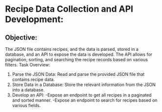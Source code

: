 # Recipe Data Collection and API Development:

## Objective: 
The JSON file contains recipes, and the data is parsed, stored in a database, and an API to expose the data is developed. The API allows for pagination, sorting, and searching the recipe records based on various 
filters. 
Task Overview: 
1. Parse the JSON Data: Read and parse the provided JSON file that contains recipe data. 
2. Store Data in a Database: Store the relevant information from the JSON into a database. 
3. Develop an API:
    -Expose an endpoint to get all recipes in a paginated and sorted manner. 
    -Expose an endpoint to search for recipes based on various fields.

